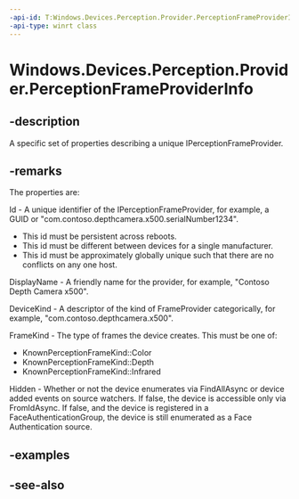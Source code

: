 ----api-id: T:Windows.Devices.Perception.Provider.PerceptionFrameProviderInfo
-api-type: winrt class
---<!-- Class syntax.public class PerceptionFrameProviderInfo : Windows.Devices.Perception.Provider.IPerceptionFrameProviderInfo--># Windows.Devices.Perception.Provider.PerceptionFrameProviderInfo## -descriptionA specific set of properties describing a unique IPerceptionFrameProvider.## -remarksThe properties are:Id - A unique identifier of the IPerceptionFrameProvider, for example, a GUID or "com.contoso.depthcamera.x500.serialNumber1234".+ This id must be persistent across reboots.+ This id must be different between devices for a single manufacturer.+ This id must be approximately globally unique such that there are no conflicts on any one host.DisplayName - A friendly name for the provider, for example, "Contoso Depth Camera x500".DeviceKind - A descriptor of the kind of FrameProvider categorically, for example, "com.contoso.depthcamera.x500".FrameKind - The type of frames the device creates. This must be one of:+ KnownPerceptionFrameKind::Color+ KnownPerceptionFrameKind::Depth+ KnownPerceptionFrameKind::InfraredHidden - Whether or not the device enumerates via FindAllAsync or device added events on source watchers. If false, the device is accessible only via FromIdAsync. If false, and the device is registered in a FaceAuthenticationGroup, the device is still enumerated as a Face Authentication source.## -examples## -see-also